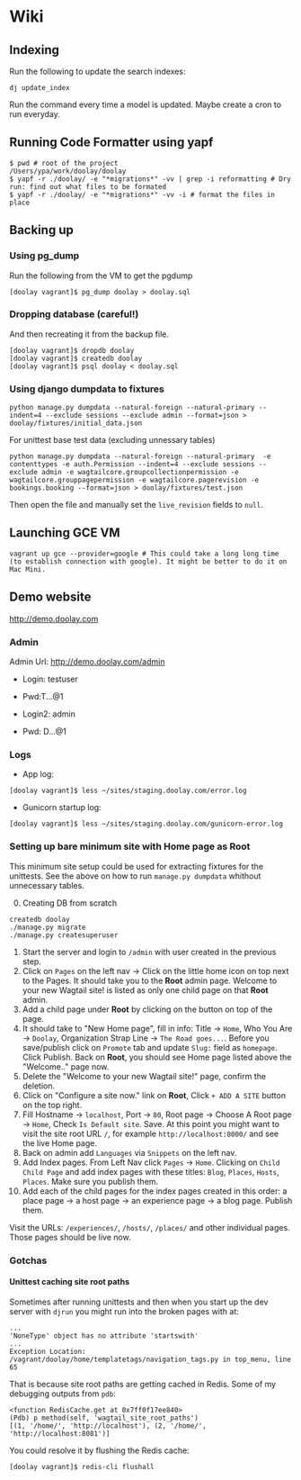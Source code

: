 # Wiki

## Indexing
Run the following to update the search indexes:
```
dj update_index
```
Run the command every time a model is updated.
Maybe create a cron to run everyday.


## Running Code Formatter using yapf
```
$ pwd # root of the project
/Users/ypa/work/doolay/doolay
$ yapf -r ./doolay/ -e "*migrations*" -vv | grep -i reformatting # Dry run: find out what files to be formated
$ yapf -r ./doolay/ -e "*migrations*" -vv -i # format the files in place
```


## Backing up
### Using pg_dump
Run the following from the VM to get the pgdump
```
[doolay vagrant]$ pg_dump doolay > doolay.sql
```

### Dropping database (careful!)
And then recreating it from the backup file.
```
[doolay vagrant]$ dropdb doolay
[doolay vagrant]$ createdb doolay
[doolay vagrant]$ psql doolay < doolay.sql
```

### Using django dumpdata to fixtures
```
python manage.py dumpdata --natural-foreign --natural-primary --indent=4 --exclude sessions --exclude admin --format=json > doolay/fixtures/initial_data.json
```

For unittest base test data (excluding unnessary tables)
``` 
python manage.py dumpdata --natural-foreign --natural-primary  -e contenttypes -e auth.Permission --indent=4 --exclude sessions --exclude admin -e wagtailcore.groupcollectionpermission -e wagtailcore.grouppagepermission -e wagtailcore.pagerevision -e bookings.booking --format=json > doolay/fixtures/test.json
```
Then open the file and manually set the `live_revision` fields to `null`.


## Launching GCE VM
```
vagrant up gce --provider=google # This could take a long long time (to establish connection with google). It might be better to do it on Mac Mini.
```

## Demo website
http://demo.doolay.com

### Admin
Admin Url: http://demo.doolay.com/admin

- Login: testuser
- Pwd:T...@1

- Login2: admin
- Pwd: D...@1

### Logs

- App log: 
```
[doolay vagrant]$ less ~/sites/staging.doolay.com/error.log
```
- Gunicorn startup log: 
```
[doolay vagrant]$ less ~/sites/staging.doolay.com/gunicorn-error.log
```

### Setting up bare minimum site with Home page as Root

This minimum site setup could be used for extracting fixtures for the unittests. See the above on how to run `manage.py dumpdata` whithout unnecessary tables.

0. Creating DB from scratch
```
createdb doolay
./manage.py migrate
./manage.py createsuperuser
```
1. Start the server and login to `/admin` with user created in the previous step.
2. Click on `Pages` on the left nav -> Click on the little home icon on top next to the Pages. It should take you to the **Root** admin page. Welcome to your new Wagtail site! is listed as only one child page on that **Root** admin.
3. Add a child page under **Root** by clicking on the button on top of the page.
4. It should take to "New Home page", fill in info: Title -> `Home`, Who You Are -> `Doolay`, Organization Strap Line -> `The Road goes...`. Before you save/publish click on `Promote` tab and update `Slug:` field as `homepage`. Click Publish.
   Back on **Root**, you should see Home page listed above the "Welcome.." page now.
5. Delete the "Welcome to your new Wagtail site!" page, confirm the deletion.
6. Click on "Configure a site now." link on **Root**, Click `+ ADD A SITE` button on the top right.
7. Fill Hostname -> `localhost`, Port -> `80`, Root page -> Choose A Root page -> `Home`, Check `Is Default site`. Save. At this point you might want to visit the site root URL `/`, for example `http://localhost:8000/` and see the live Home page.
8. Back on admin add `Languages` via `Snippets` on the left nav.
9. Add Index pages. From Left Nav click `Pages` -> `Home`. Clicking on `Child Child Page` and add index pages with these titles: `Blog`, `Places`, `Hosts`, `Places`. Make sure you publish them.
10. Add each of the child pages for the index pages created in this order: a place page -> a host page ->  an experience page -> a blog page. Publish them.

Visit the URLs: `/experiences/`, `/hosts/`, `/places/` and other individual pages. Those pages should be live now.


### Gotchas

#### Unittest caching site root paths

Sometimes after running unittests and then when you start up the dev server with `djrun` you might run into the broken pages with at:
```
...
'NoneType' object has no attribute 'startswith'
...
Exception Location:	/vagrant/doolay/home/templatetags/navigation_tags.py in top_menu, line 65
```

That is because site root paths are getting cached in Redis. Some of my debugging outputs from `pdb`:
```
<function RedisCache.get at 0x7ff0f17ee840>
(Pdb) p method(self, 'wagtail_site_root_paths')
[(1, '/home/', 'http://localhost'), (2, '/home/', 'http://localhost:8081')]
```

You could resolve it by flushing the Redis cache:
```
[doolay vagrant]$ redis-cli flushall
```
